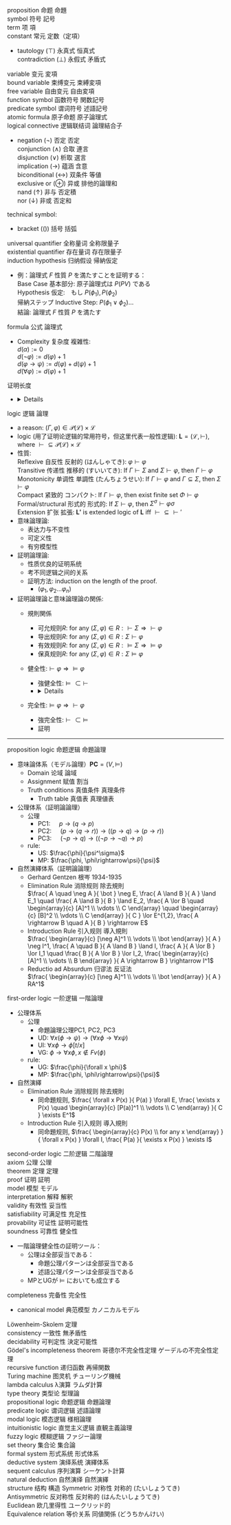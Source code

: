 proposition 命题 命題  
symbol 符号 記号        
term 项 項  
constant 常元 定数（定項）
-   tautology (⊤) 永真式 恒真式  
    contradiction (⊥) 永假式 矛盾式 

variable 变元 変項  
bound variable 束缚变元 束縛変項  
free variable 自由变元 自由変項  
function symbol 函数符号 関数記号  
predicate symbol 谓词符号 述語記号  
atomic formula 原子命题 原子論理式  
logical connective 逻辑联结词 論理結合子
-   negation (¬) 否定 否定  
    conjunction (∧) 合取 連言  
    disjunction (∨) 析取 選言  
    implication (→) 蕴涵 含意  
    biconditional (↔) 双条件 等値  
    exclusive or (⊕) 异或 排他的論理和  
    nand (↑) 非与 否定積  
    nor (↓) 非或 否定和   

technical symbol:
- bracket (()) 括号 括弧  

universal quantifier 全称量词 全称限量子  
existential quantifier 存在量词 存在限量子  
induction hypothesis 归纳假设 帰納仮定
- 例：論理式 $F$ 性質 $P$ を満たすことを証明する：  
    Base Case 基本部分: 原子論理式は $P(PV)$ である  
    Hypothesis 仮定:　もし $P(\phi_1), P(\phi_2)$   
    帰納ステップ Inductive Step: $P(\phi_1\vee\phi_2)$...  
    結論: 論理式 $F$ 性質 $P$ を満たす

formula 公式 論理式  
  - Complexity 复杂度 複雑性:   
    $d(\alpha) := 0$  
    $d(\neg\varphi) := d(\varphi) + 1$   
    $d(\varphi\rightarrow\psi) := d(\varphi) + d(\psi)+ 1$   
    $d(\forall\varphi) := d(\varphi) + 1$ 

证明长度
  - <details>
    ![alt text](prooflength.png)
    </details>

logic 逻辑 論理
  - a reason: $(\Gamma, \varphi)\in {\mathcal{P}(\mathcal{L})}\times\mathcal{L}$
  - logic (用了证明论逻辑的常用符号，但这里代表一般性逻辑):  $\mathbf{L}=(\mathcal{L}, \vdash)$, where $\vdash \subseteq \mathcal{P}(\mathcal{L})\times\mathcal{L}$
  - 性質:  
      Reflexive 自反性 反射的 (はんしゃてき): $\varphi\vdash\varphi$  
      Transitive 传递性 推移的 (すいいてき): If $\Gamma\vdash\Sigma$ and $\Sigma\vdash\varphi$, then $\Gamma\vdash\varphi$  
      Monotonicity 单调性 単調性 (たんちょうせい): If $\Gamma\vdash\varphi$ and $\Gamma\subseteq\Sigma$, then $\Sigma\vdash\varphi$  
      Compact 紧致的 コンパクト: If $\Gamma\vdash\varphi$, then exist finite set $\Phi\vdash\varphi$  
      Formal/structural 形式的 形式的: If $\Sigma\vdash\varphi$, then $\Sigma^\sigma\vdash\varphi\sigma$  
      Extension 扩张 拡張: $\mathbf{L'}$ is extended logic of $\mathbf{L}$ iff $\vdash \subseteq \vdash'$  
  - 意味論理論: 
    - 表达力与不变性
    - 可定义性
    - 有穷模型性  
  - 証明論理論:
    - 性质优良的证明系统
    - 考不同逻辑之间的关系
    - 証明方法: induction on the length of the proof.
      - $(\varphi_1, \varphi_2... \varphi_n)$
  - 証明論理論と意味論理論の関係:
    - 規則関係
      - 可允规则$R$: for any $(\Sigma,\varphi)\in R: \vdash\Sigma \Rightarrow \vdash\varphi$  
      - 导出规则$R$: for any $(\Sigma,\varphi)\in R: \Sigma\vdash\varphi$  
      - 有效规则$R$: for any $(\Sigma,\varphi)\in R: \vDash\Sigma \Rightarrow \vDash\varphi$
      - 保真规则$R$: for any $(\Sigma,\varphi)\in R: \Sigma\vDash\varphi$    
    - 健全性:$\vdash\varphi\Rightarrow\vDash\varphi$
      - 強健全性:$\vDash\subset\vdash$
      - <details>
        ![Proof Diagram](pic/soundness.png)
        </details>

    - 完全性:$\vDash\varphi\Rightarrow\vdash\varphi$
      - 強完全性:$\vdash\subset\vDash$
      - 証明   


-------
proposition logic 命题逻辑 命題論理
- 意味論体系（モデル論理）$\mathbf{PC} = (V, \vDash)$
  - Domain 论域 論域
  - Assignment 赋值 割当
  - Truth conditions 真值条件 真理条件
    - Truth table 真值表 真理値表
- 公理体系（証明論論理）
  - 公理    
    - PC1: $\quad p \to (q \to p)$   
    - PC2: $\quad (p \to (q \to r)) \to ((p \to q) \to (p \to r))$  
    - PC3: $\quad (\neg p \to q) \to ((\neg p \to \neg q) \to p)$  
  - rule:   
    - US: $\frac{\phi}{\psi^\sigma}$
    - MP: $\frac{\phi, \phi\rightarrow\psi}{\psi}$
- 自然演繹体系（証明論論理）
    - Gerhard Gentzen 根岑 1934-1935  
    - Elimination Rule 消除规则 除去規則  
        $\frac{
        A \quad \neg A
        }{
        \bot
        }
        \neg E, 
        \frac{
        A \land B
        }{
        A
        }
        \land E_1
        \quad
        \frac{
        A \land B
        }{
        B
        }
        \land E_2, 
        \frac{
        A \lor B \quad
        \begin{array}{c}
            [A]^1 \\ 
            \vdots \\
            C
        \end{array}
        \quad
        \begin{array}{c}
            [B]^2 \\ 
            \vdots \\
            C
        \end{array}
        }{
        C
        }
        \lor E^{1,2}, 
        \frac{
        A \rightarrow B \quad A
        }{
        B
        }
        \rightarrow E$
    - Introduction Rule 引入规则 導入規則  
        $\frac{
        \begin{array}{c}
            [\neg A]^1 \\ 
            \vdots \\
            \bot
        \end{array}
        }{
        A
        }
        \neg I^1, 
        \frac{
        A \quad B
        }{
        A \land B
        }
        \land I, 
        \frac{
        A
        }{
        A \lor B
        }
        \lor I_1
        \quad
        \frac{
        B
        }{
        A \lor B
        }
        \lor I_2, 
        \frac{
        \begin{array}{c}
            [A]^1 \\ 
            \vdots \\
            B
        \end{array}
        }{
        A \rightarrow B
        }
        \rightarrow I^1$  
    - Reductio ad Absurdum 归谬法 反证法  
        $\frac{
        \begin{array}{c}
            [\neg A]^1 \\ 
            \vdots \\
            \bot
        \end{array}
        }{
        A
        }
        RA^1$  

first-order logic 一阶逻辑 一階論理
- 公理体系
  - 公理
    - 命題論理公理PC1, PC2, PC3  
    - UD: $\forall x(\phi\rightarrow\psi)\rightarrow (\forall x\phi\rightarrow\forall x\psi)$   
    - UI: $\forall x\phi\rightarrow\phi[t/x]$  
    - VG: $\phi\rightarrow\forall x\phi, x\notin Fv(\phi)$  
  - rule:   
    - UG: $\frac{\phi}{\forall x \phi}$
    - MP: $\frac{\phi, \phi\rightarrow\psi}{\psi}$
- 自然演繹
  - Elimination Rule 消除规则 除去規則
    - 同命題规则, 
        $\frac{
        \forall x P(x)
        }{
        P(a)
        }
        \forall E, 
        \frac{
        \exists x P(x) \quad
        \begin{array}{c}
            [P(a)]^1 \\ 
            \vdots \\
            C
        \end{array}
        }{
        C
        }
        \exists E^1$
  - Introduction Rule 引入规则 導入規則  
    - 同命題规则, 
        $\frac{
        \begin{array}{c}
            P(x) \\ 
            for any x
        \end{array}
        }{
        \forall x P(x)
        }
        \forall I, 
        \frac{
        P(a)
        }{
        \exists x P(x)
        }
        \exists I$

second-order logic 二阶逻辑 二階論理  
axiom 公理 公理  
theorem 定理 定理  
proof 证明 証明  
model 模型 モデル  
interpretation 解释 解釈  
validity 有效性 妥当性  
satisfiability 可满足性 充足性  
provability 可证性 証明可能性    
soundness 可靠性 健全性 
- 一階論理健全性の証明ツール：  
  - 公理は全部妥当である：  
    - 命題公理パターンは全部妥当である
    - 述語公理パターンは全部妥当である
  - MPとUGが $\vDash$ においても成立する

completeness 完备性 完全性
- canonical model 典范模型 カノニカルモデル

Löwenheim-Skolem 定理   
consistency 一致性 無矛盾性  
decidability 可判定性 決定可能性  
Gödel's incompleteness theorem 哥德尔不完全性定理 ゲーデルの不完全性定理  
recursive function 递归函数 再帰関数  
Turing machine 图灵机 チューリング機械  
lambda calculus λ演算 ラムダ計算  
type theory 类型论 型理論  
propositional logic 命题逻辑 命題論理  
predicate logic 谓词逻辑 述語論理  
modal logic 模态逻辑 様相論理  
intuitionistic logic 直觉主义逻辑 直観主義論理  
fuzzy logic 模糊逻辑 ファジー論理  
set theory 集合论 集合論  
formal system 形式系统 形式体系  
deductive system 演绎系统 演繹体系  
sequent calculus 序列演算 シーケント計算  
natural deduction 自然演绎 自然演繹  
structure 结构 構造
Symmetric 对称性 対称的 (たいしょうてき)  
Antisymmetric 反对称性 反対称的 (はんたいしょうてき)  
Euclidean 欧几里得性 ユークリッド的  
Equivalence relation 等价关系 同値関係 (どうちかんけい)